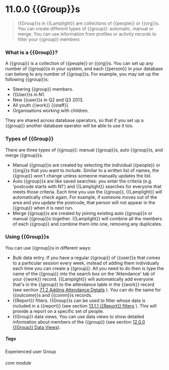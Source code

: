 # 11.0.0 {{Group}}s

> {{Group}}s in {{Lamplight}} are collections of {{people}} or {{org}}s. You can create different types of {{group}}: automatic, manual or merge. You can use information from profiles or activity records to filter your {{group}} members

### What is a {{Group}}?

A {{group}} is a collection of {{people}} or {{org}}s. You can set up any number of {{group}}s in your system, and each {{person}} in your database can belong to any number of {{group}}s. For example, you may set up the following {{group}}s:

 - Steering {{group}} members.
 - {{User}}s in N1.
 - New {{user}}s in Q2 and Q3 2013.
 - All youth {{work}} {{staff}}.
 - Organisations working with children.
 
They are shared across database operators, so that if you set up a {{group}} another database operator will be able to use it too.

### Types of {{Group}}

There are three types of {{group}}: manual {{group}}s, auto {{group}}s, and merge {{group}}s. 
- Manual {{group}}s are created by selecting the individual {{people}} or {{org}}s that you want to include. Similar to a written list of names, the {{group}} won't change unless someone manually updates the list.
- Auto {{group}}s are like saved searches: you enter the criteria (e.g. 'postcode starts with N1') and {{Lamplight}} searches for everyone that meets those criteria. Each time you use the {{group}}, {{Lamplight}} will automatically check again. For example, if someone moves out of the area and you update the postcode, that person will not appear in the {{group}} when it is next run. 
- Merge {{group}}s are created by joining existing auto {{group}}s or manual {{group}}s together. {{Lamplight}} will combine all the members of each {{group}} and combine them into one, removing any duplicates. 

### Using {{Group}}s

You can use {{group}}s in different ways:

- Bulk data entry. If you have a regular {{group}} of {{user}}s that comes to a particular session every week, instead of adding them individually each time you can create a {{group}}. All you need to do then is type the name of the {{group}} into the search box on the 'Attendance' tab of your {{work}} record. {{Lamplight}} will automatically add everyone that's in the {{group}} to the attendance table in the {{work}} record (see section [7.1.2  Adding Attendance Details](/help/index//p/7.1.2) ). You can do the same for {{outcome}}s and {{comm}}s records.
- {{Report}} filters. {{Group}}s can be used to filter whose data is included in a {{report}} (see section [13.1.1  {{Report}} filters](/help/index/p/13.1.1) ). This will provide a report on a specific set of people. 
- {{Group}} data views. You can use data views to show detailed information about members of the {{group}} (see section [12.0.0 {{Group}} Data Views](/help/index/p/12.0.0)).


##### Tags
Experienced user
Group

###### core module

